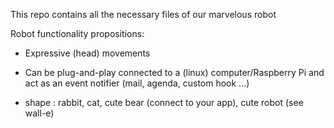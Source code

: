 This repo contains all the necessary files of our marvelous robot

Robot functionality propositions:
- Expressive (head) movements
- Can be plug-and-play connected to a (linux) computer/Raspberry Pi and act as an event notifier (mail, agenda, custom hook ...)

- shape : rabbit, cat, cute bear (connect to your app), cute robot (see wall-e)
